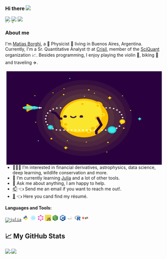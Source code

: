 ### Hi there <img src="https://raw.githubusercontent.com/MartinHeinz/MartinHeinz/master/wave.gif" width="20px">

<a href="https://twitter.com/borghim">
  <img align="left" alt="Matias Borghi | Twitter" width="20px" height="20px" src="https://cdn.icon-icons.com/icons2/1753/PNG/512/iconfinder-social-media-applications-6twitter-4102580_113802.png" />
</a>
<a href="https://www.linkedin.com/in/borghimatias/">
  <img align="left" alt="Borghi's Linkedin" width="20px" height="20px" src="https://cdn.icon-icons.com/icons2/1753/PNG/512/iconfinder-social-media-applications-14linkedin-4102586_113786.png" />
</a>

![](https://visitor-badge.glitch.me/badge?page_id=mattborghi.mattborghi)

<!-- <br /> -->

### About me

I'm [Matias Borghi](https://mattborghi.github.io/), a 🔭 Physicist 🚀 living in Buenos Aires, Argentina. Currently, I'm a Sr. Quantitative Analyst 🤓 at [Crisil](https://www.crisil.com/), member of the [SciQuant](https://github.com/SciQuant) organization 📈. Besides programming, I enjoy playing the violin 🎻, biking 🚴 and traveling ✈️.

  <img align="right" alt="GIF" src="./assets/img/sun.gif?raw=true" width="500" height="300" />
  
<!-- **Talking about Personal Stuffs:** -->

- 👨🏽‍💻 I’m interested in financial derivatives, astrophysics, data science, deep learning, wildlife conservation and more.
- 🌱 I’m currently learning [Julia](https://julialang.org/) and a lot of other tools.
- 💬 Ask me about anything, I am happy to help.
- [📫](mailto:borghi.matias@gmail.com) 👈 Send me an email if you want to reach me out!.
- [📝](https://mattborghi.github.io/CV/) 👈 Here you cand find my résumé.

**Languages and Tools:**  

<code><a href="https://julialang.org/"><img alt="julia" height="20" src="https://cdn.icon-icons.com/icons2/2108/PNG/512/julia_icon_130898.png"></a></code>
<code><img height="20" src="https://raw.githubusercontent.com/github/explore/80688e429a7d4ef2fca1e82350fe8e3517d3494d/topics/python/python.png"></code>
<code><img height="20" src="https://raw.githubusercontent.com/github/explore/80688e429a7d4ef2fca1e82350fe8e3517d3494d/topics/react/react.png"></code>
<code><img height="20" src="https://raw.githubusercontent.com/github/explore/5c058a388828bb5fde0bcafd4bc867b5bb3f26f3/topics/graphql/graphql.png"></code>
<code><img height="20" src="https://raw.githubusercontent.com/github/explore/80688e429a7d4ef2fca1e82350fe8e3517d3494d/topics/javascript/javascript.png"></code>
<code><img height="20" src="https://raw.githubusercontent.com/github/explore/80688e429a7d4ef2fca1e82350fe8e3517d3494d/topics/nodejs/nodejs.png"></code>
<code><img height="20" src="https://raw.githubusercontent.com/github/explore/80688e429a7d4ef2fca1e82350fe8e3517d3494d/topics/cpp/cpp.png"></code>
<code><img height="20" src="https://raw.githubusercontent.com/github/explore/80688e429a7d4ef2fca1e82350fe8e3517d3494d/topics/mysql/mysql.png"></code>
<code><img height="20" src="https://raw.githubusercontent.com/github/explore/80688e429a7d4ef2fca1e82350fe8e3517d3494d/topics/r/r.png"></code>
<code><img height="20" src="https://raw.githubusercontent.com/github/explore/80688e429a7d4ef2fca1e82350fe8e3517d3494d/topics/git/git.png"></code>


## &#x1f4c8; My GitHub Stats


<a href="https://github.com/anuraghazra/github-readme-stats">
  <img align="center" src="https://github-readme-stats.vercel.app/api?username=mattborghi&count_private=true&show_icons=true&theme=onedark&hide_border=true" />
</a>
<a href="https://github.com/anuraghazra/convoychat">
  <img align="center" src="https://github-readme-stats.vercel.app/api/top-langs/?username=mattborghi&langs_count=10&layout=compact&theme=onedark&hide_border=true" />
</a>

